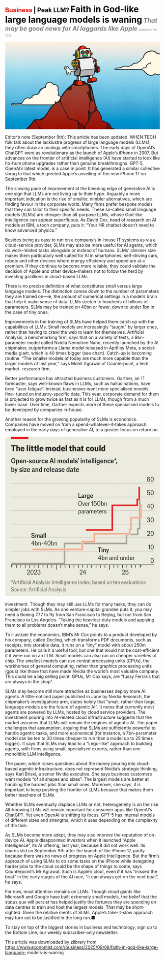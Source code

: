 <span style="color:#E3120B; font-size:14.9pt; font-weight:bold;">Business</span> <span style="color:#000000; font-size:14.9pt; font-weight:bold;">| Peak LLM?</span>
<span style="color:#000000; font-size:21.0pt; font-weight:bold;">Faith in God-like large language models is waning</span>
<span style="color:#808080; font-size:14.9pt; font-weight:bold; font-style:italic;">That may be good news for AI laggards like Apple</span>
<span style="color:#808080; font-size:6.2pt;">September 11th 2025</span>

![](../images/052_Faith_in_God-like_large_language_models_is_waning/p0212_img01.jpeg)

Editor’s note (September 9th): This article has been updated. WHEN TECH folk talk about the lacklustre progress of large language models (LLMs), they often draw an analogy with smartphones. The early days of OpenAI’s ChatGPT were as revolutionary as the launch of Apple’s iPhone in 2007. But advances on the frontier of artificial intelligence (AI) have started to look like ho-hum phone upgrades rather than genuine breakthroughs. GPT-5, OpenAI’s latest model, is a case in point. It has generated a similar collective shrug to that which greeted Apple’s unveiling of the new iPhone 17 on September 9th.

The slowing pace of improvement at the bleeding edge of generative AI is one sign that LLMs are not living up to their hype. Arguably a more important indication is the rise of smaller, nimbler alternatives, which are finding favour in the corporate world. Many firms prefer bespoke models that they can tailor to their specific needs. These so-called small language models (SLMs) are cheaper than all-purpose LLMs, whose God-like intelligence can appear superfluous. As David Cox, head of research on AI models at IBM, a tech company, puts it: “Your HR chatbot doesn’t need to know advanced physics.”

Besides being as easy to run on a company’s in-house IT systems as via a cloud-service provider, SLMs may also be more useful for AI agents, which do work-related tasks alongside or instead of humans. SLMs’ slimmer size makes them particularly well suited for AI in smartphones, self-driving cars, robots and other devices where energy efficiency and speed are at a premium. If they continue to become more reliable, they could validate the decision of Apple and other device-makers not to follow the herd by investing gazillions in cloud-based LLMs.

There is no precise definition of what constitutes small versus large language models. The distinction comes down to the number of parameters they are trained on—ie, the amount of numerical settings in a model’s brain that help it make sense of data. LLMs stretch to hundreds of billions of parameters. SLMs may be trained on 40bn or fewer, down to under 1bn in the case of tiny ones.

Improvements in the training of SLMs have helped them catch up with the capabilities of LLMs. Small models are increasingly “taught” by larger ones, rather than having to crawl the web to learn for themselves. Artificial Analysis, a benchmarking firm, says that on a variety of tests, a 9bn- parameter model called Nvidia Nemotron Nano, recently launched by the AI chipmaker, outperforms a Llama model released in April by Meta, a social- media giant, which is 40 times bigger (see chart). Catch-up is becoming routine. “The smaller models of today are much more capable than the larger models of last year,” says Mohit Agrawal of Counterpoint, a tech market- research firm.

Better performance has attracted business customers. Gartner, an IT forecaster, says well-known flaws in LLMs, such as hallucinations, have bred “user fatigue”. Instead, businesses want more specialised models, fine- tuned on industry-specific data. This year, corporate demand for them is projected to grow twice as fast as it is for LLMs, though from a much lower base. Over time, Gartner expects more of these specialised models to be developed by companies in-house.

Another reason for the growing popularity of SLMs is economics. Companies have moved on from a spend-whatever-it-takes approach, employed in the early days of generative AI, to a greater focus on return on

![](../images/052_Faith_in_God-like_large_language_models_is_waning/p0214_img01.jpeg)

investment. Though they may still use LLMs for many tasks, they can do simpler jobs with SLMs. As one venture-capital grandee puts it, you may need a Boeing 777 to fly from San Francisco to Beijing, but not from San Francisco to Los Angeles. “Taking the heaviest-duty models and applying them to all problems doesn’t make sense,” he says.

To illustrate the economics, IBM’s Mr Cox points to a product developed by his company, called Docling, which transforms PDF documents, such as receipts, into storable data. It runs on a “tiny” model with about 250m parameters. He calls it a useful tool, but one that would not be cost-efficient if it were run on an LLM. Small models can also run on cheaper varieties of chip. The smallest models can use central processing units (CPUs), the workhorses of general computing, rather than graphics processing units (gpus) like those that have made Nvidia the world’s most valuable company. This could be a big selling point: GPUs, Mr Cox says, are “fussy Ferraris that are always in the shop”.

SLMs may become still more attractive as businesses deploy more AI agents. A little-noticed paper published in June by Nvidia Research, the chipmaker’s investigations arm, states boldly that “small, rather than large, language models are the future of agentic AI”. It notes that currently most agents are powered by LLMs, hosted by cloud service providers. The investment pouring into AI-related cloud infrastructure suggests that the market assumes that LLMs will remain the engines of agentic AI. The paper challenges that assumption, arguing that SLMs are sufficiently powerful to handle agentic tasks, and more economical (for instance, a 7bn-parameter model can be ten to 30 times cheaper to run than a model up to 25 times bigger). It says that SLMs may lead to a “Lego-like” approach to building agents, with firms using small, specialised experts, rather than one monolithic LLM intelligence.

The paper, which raises questions about the money pouring into cloud-based agentic infrastructure, does not represent Nvidia’s strategic thinking, says Kari Briski, a senior Nvidia executive. She says business customers want models “of all shapes and sizes”. The largest models are better at handling the hardest jobs than small ones. Moreover, she says, it is important to keep pushing the frontier of LLMs because that makes them better teachers of SLMs.

Whether SLMs eventually displace LLMs or not, heterogeneity is on the rise. All-knowing LLMs will remain important for consumer apps like OpenAI’s ChatGPT. Yet even OpenAI is shifting its focus. GPT-5 has internal models of different sizes and strengths, which it uses depending on the complexity of the task.

As SLMs become more adept, they may also improve the reputation of on- device AI. Apple disappointed investors when it launched “Apple Intelligence”, its AI offering, last year, because it did not work well. Its shares slid on September 9th after the launch of the iPhone 17, partly because there was no news of progress on Apple Intelligence. But the firm’s approach of using SLMs to do some tasks on the iPhone while delegating harder jobs to the cloud could be the shape of things to come, says Counterpoint’s Mr Agrawal. Such is Apple’s clout, even if it has “missed the boat” in the early stages of the AI race, “it can always get on the next boat”, he says.

For now, most attention remains on LLMs. Though cloud giants like Microsoft and Google have built extremely small models, the belief that the status quo will persist has helped justify the fortunes they are spending on data centres to train and host the largest models. That may be short-sighted. Given the relative merits of SLMs, Apple’s take-it-slow approach may turn out to be justified in the long run.■

To stay on top of the biggest stories in business and technology, sign up to the Bottom Line, our weekly subscriber-only newsletter.

This article was downloaded by zlibrary from https://www.economist.com//business/2025/09/08/faith-in-god-like-large-language- models-is-waning